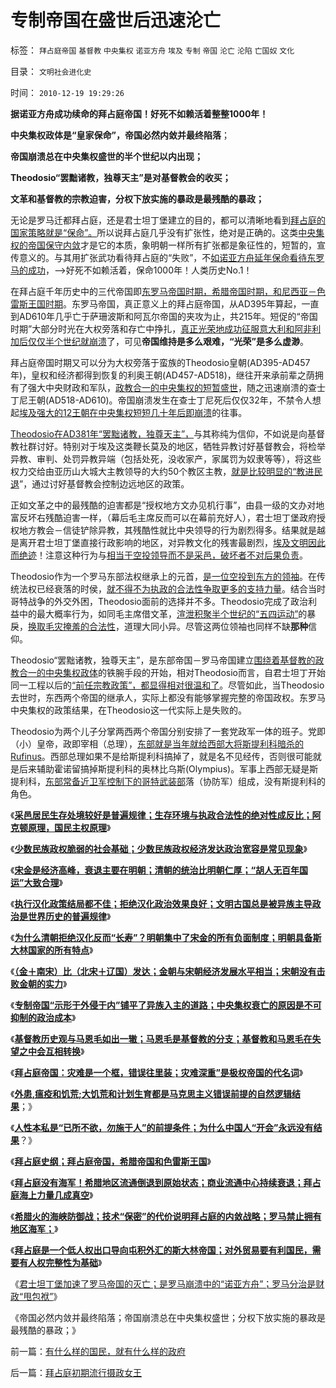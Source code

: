 # 专制帝国在盛世后迅速沦亡

标签： `拜占庭帝国` `基督教` `中央集权` `诺亚方舟` `埃及` `专制` `帝国` `沦亡` `沦陷` `亡国奴` `文化` 

目录： `文明社会进化史`

时间： `2010-12-19 19:29:26`

**据诺亚方舟成功续命的拜占庭帝国！好死不如赖活着整整1000年！**

**中央集权政体是“皇家保命”，帝国必然内敛并最终陷落**；

**帝国崩溃总在中央集权盛世的半个世纪以内出现；**

**Theodosio“罢黜诸教，独尊天主”是对基督教会的收买；**

**文革和基督教的宗教迫害，分权下放实施的暴政是最残酷的暴政；**

无论是罗马迁都拜占庭，还是君士坦丁堡建立的目的，都可以清晰地看到[拜占庭的国家策略就是“保命”。](../../../2010/9/10/中央集权不可能是“强大的帝国”.md)所以说拜占庭几乎没有扩张性，绝对是正确的。这类[中央集权的帝国保守内敛](../../../2010/9/24/罗马帝国的兴亡和内敛特性.md)才是它的本质，象明朝一样所有扩张都是象征性的，短暂的，宣传意义的。与其用扩张武功看待拜占庭的“失败”，不[如诺亚方舟延年保命看待东罗马的成功](../../../2010/12/18/“诺亚方舟”君士坦丁堡加速了罗马灭亡.md)，——>好死不如赖活着，保命1000年！人类历史No.1！

在拜占庭千年历史中的三代帝国即[东罗马帝国时期，希腊帝国时期，和尼西亚－色雷斯王国时期](../../../2010/12/17/拜占庭帝国，希腊帝国和色雷斯王国.md)。东罗马帝国，真正意义上的拜占庭帝国，从AD395年算起，一直到AD610年几乎亡于萨珊波斯和阿瓦尔帝国的夹攻为止，共215年。短促的“帝国时期”大部分时光在大权旁落和存亡中挣扎，[真正光荣地成功征服意大利和阿非利加后仅仅半个世纪就崩溃](../../../2010/9/10/拜占庭复国；罗马帝国选择了战争，也就选择了灭亡.md)了，可见**帝国维持是多么艰难，“光荣”是多么虚渺**。

拜占庭帝国时期又可以分为大权旁落于蛮族的Theodosio皇朝(AD395-AD457年)，皇权和经济都得到恢复的利奥王朝(AD457-AD518)，继往开来承前辈之荫拥有了强大中央财政和军队，[政教合一的中央集权的短暂盛世](../../../2010/11/27/希腊罗马城邦是军事组织；基督教成功的背景.md)，随之迅速崩溃的查士丁尼王朝(AD518-AD610)。帝国崩溃发生在查士丁尼死后仅仅32年，不禁令人想起[埃及强大的12王朝在中央集权短短几十年后即崩溃](../../../2010/4/28/中央集权令埃及帝国不到１００年就灭亡了！.md)的往事。

[Theodosio在AD381年“罢黜诸教，独尊天主”，](../../../2010/5/6/基督教“焚书毁校”的历史文化悲剧.md)与其称纯为信仰，不如说是向基督教社群讨好。特别对于埃及这类鞭长莫及的地区，牺牲异教讨好基督教会，将检举异教、审判、处罚异教异端（包括处死，没收家产，家属罚为奴隶等等），将这些权力交给由亚历山大城大主教领导的大约50个教区主教，[就是比较明显的“教进民退](../../../2010/11/23/罗马皇帝为什么卖国？罢黜诸教独尊天主和国进民退.md)”，通过讨好基督教会控制边远地区的政策。

正如文革之中的最残酷的迫害都是“授权地方文办见机行事”，由县一级的文办对地富反坏右残酷迫害一样，（幕后毛主席反而可以在幕前充好人），君士坦丁堡政府授权地方教会－信徒铲除异教，其残酷性就比中央领导的行为剧烈得多。结果就是越是离开君士坦丁堡直接行政影响的地区，对异教文化的残害最剧烈，[埃及文明因此而绝迹](../../../2010/5/13/Serapis神庙标志埃及文明最后湮灭.md)！注意这种行为与[相当于空投领导而不是采邑，破坏者不对后果负责](../../../2010/11/24/空降比采邑制伤害大；地方主义的积极性；.md)。

Theodosio作为一个罗马东部法权继承上的元首，[是一位空投到东方的领袖](../../../2010/11/28/罗马传统元首政治的失败；法兰克摄政王.md)。在传统法权已经衰落的时侯，[就不得不为执政的合法性争取更多的支持力量](http://hi.baidu.com/darthchn/blog/item/58b04e0295a3e1e208fa93f8.html)。结合当时哥特战争的外交外困，Theodosio面前的选择并不多。Theodosio完成了政治利益中的最大概率行为，如同毛主席借文革，[渲泄积聚半个世纪的“五四运动”](../../../2010/9/25/进步的障碍可能是所谓的“人民群众”.md)的暴戾，[换取毛灾掩羞的合法性](../../../2009/8/4/城乡人口比例边际达成人道主义灾难的三个充分条件.md)，道理大同小异。尽管这两位领袖也同样不缺**那种**信仰。

Theodosio“罢黜诸教，独尊天主”，是东部帝国－罗马帝国建立[围绕着基督教的政教合一的中央集权政体](../../../2010/11/27/政教合一的党团组织胜过个人威权政治.md)的铁腕手段的开始，相对Theodosio而言，自君士坦丁开始同一工程以后的[“前任宗教政策”，都显得相对很温和了](../../../2010/11/19/统一思想战乱多；只有信仰才能抹煞人性.md)。尽管如此，当Theodosio去世时，东西两个帝国的继承人，实际上都没有能够掌握完整的帝国政权。东罗马中央集权的政策结果，在Theodosio这一代实际上是失败的。

Theodosio为两个儿子分掌两西两个帝国分别安排了一套党政军一体的班子。党即（小）皇帝，政即宰相（总理），[东部就是当年就给西部大将斯提利科暗杀的Rufinus](../../../2010/12/1/“蛮族入侵”实际上少数民族的权臣军阀争权.md)。西部总理如果不是给斯提利科搞掉了，就是名不见经传，否则很可能就是后来辅助霍诺留搞掉斯提利科的奥林比乌斯(Olympius)。军事上西部无疑是斯提利科，[东部常备近卫军控制下的哥特武装部](../../../2010/12/1/东西方“夷夏之防”的共同语言.md)落（协防军）组成，没有斯提利科的角色。

《[**采邑居民生存处境较好是普遍规律；生存环境与执政合法性的绝对性成反比；阿克顿原理，国民主权原理**](../../../2010/12/14/采邑和皇权，阿克顿勋爵和国民主权原理.md)》

《[**少数民族政权脆弱的社会基础；少数民族政权经济发达政治宽容是常见现象**](../../../2010/12/14/少数民族政权脆弱的政治基础和相对宽容的现象.md)》

《[**宋金是经济高峰，衰退主要在明朝；清朝的统治比明朝仁厚；“胡人无百年国运”大致合理**](../../../2010/12/15/宋金是经济高峰,“胡人无百年国运”大致合理.md)》

《[**执行汉化政策结局都不佳；拒绝汉化政治效果良好；文明古国总是被异族主导政治是世界历史的普遍规律**](../../../2010/12/15/北魏汉化速亡；金辽满清拒绝汉化反而长寿？.md)》

《[**为什么清朝拒绝汉化反而“长寿”？明朝集中了宋金的所有负面制度；明朝具备斯大林国家的所有特点**](../../../2010/12/15/明朝集中了宋金所有负面制度，清朝拒绝汉化.md)》

《[**（金＋南宋）比（北宋＋辽国）发达；金朝与宋朝经济发展水平相当；宋朝没有击败金朝的实力**](../../../2010/12/16/金朝与宋朝经济发展水平大致相当.md)》

《[**专制帝国“示形于外侵于内”铺平了异族入主的道路；中央集权衰亡的原因是不可抑制的政治成本**](../../../2010/12/16/中央集权帝国被少数民族灭亡是历史规律.md)》

《[**基督教历史观与马恩毛如出一辙；马恩毛是基督教的分支；基督教和马恩毛在失望之中会互相转换**](../../../2010/12/16/马克思主义是基督教分支；基督教是原始斯大林政党.md)》

《[**拜占庭帝国：灾难是一个框，错误往里装；灾难深重”是极权帝国的代名词**](../../../2010/12/16/“灾难深重”意味着社会腐朽.md)》

《[**外患,瘟疫和饥荒;大饥荒和计划生育都是马克思主义错误前提的自然逻辑结果**](../../../2010/12/17/计划生育相当于一场严重的战争损失.md)；》

《[**人性本私是“已所不欲，勿施于人”的前提条件；为什么中国人“开会”永远没有结果**](../../../2010/12/17/为什么中国人“开会”永远没有结果？.md)？》

《[**拜占庭史纲；拜占庭帝国，希腊帝国和色雷斯王国**](../../../2010/12/17/拜占庭帝国，希腊帝国和色雷斯王国.md)》

《[**拜占庭没有海军！希腊地区流通倒退到原始状态；商业流通中心持续衰退；拜占庭海上力量几成真空**](../../../2010/12/18/拜占庭没有海军！商业流通中心持续衰退!.md)》

《[**希腊火的海峡防御战；技术“保密”的代价说明拜占庭的内敛战略；罗马禁止拥有地区海军；**](../../../2010/12/18/拜占庭中国式“海上长城”防御战略.md)》

《[**拜占庭是一个低人权出口导向屯积外汇的斯大林帝国；对外贸易要有利国民，需要有人权完整性为基础**](../../../2010/12/18/拜占庭是出口导向屯积外汇货币国际化的帝国.md)》

《[君士坦丁堡加速了罗马帝国的灭亡；是罗马崩溃中的“诺亚方舟”；罗马分治是财政“甩包袱”](../../../2010/12/18/“诺亚方舟”君士坦丁堡加速了罗马灭亡.md)》

《帝国必然内敛并最终陷落；帝国崩溃总在中央集权盛世；分权下放实施的暴政是最残酷的暴政；》



前一篇：[有什么样的国民，就有什么样的政府](../../../2010/12/18/有什么样的国民，就有什么样的政府.md)

后一篇：[拜占庭初期流行摄政女王](../../../2010/12/19/拜占庭初期流行摄政女王.md)
